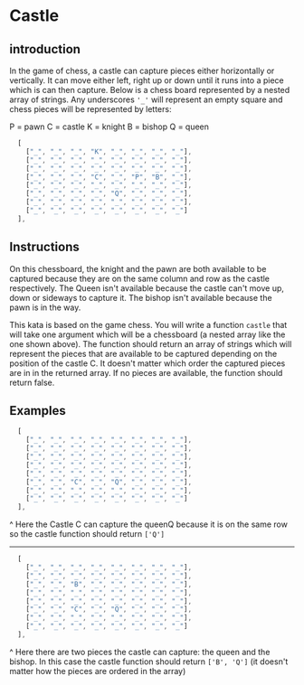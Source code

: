 # Castle

## introduction

In the game of chess, a castle can capture pieces either horizontally or vertically. It can move either left, right up or down until it runs into a piece which is can then capture. Below is a chess board represented by a nested array of strings. Any underscores `'_'` will represent an empty square and chess pieces will be represented by letters:

P = pawn
C = castle
K = knight
B = bishop
Q = queen

```js
  [
    ["_", "_", "_", "K", "_", "_", "_", "_"],
    ["_", "_", "_", "_", "_", "_", "_", "_"],
    ["_", "_", "_", "_", "_", "_", "_", "_"],
    ["_", "_", "_", "C", "_", "P", "B", "_"],
    ["_", "_", "_", "_", "_", "_", "_", "_"],
    ["_", "_", "_", "_", "Q", "_", "_", "_"],
    ["_", "_", "_", "_", "_", "_", "_", "_"],
    ["_", "_", "_", "_", "_", "_", "_", "_"]
  ],
```

## Instructions

On this chessboard, the knight and the pawn are both available to be captured because they are on the same column and row as the castle respectively. The Queen isn't available because the castle can't move up, down or sideways to capture it. The bishop isn't available because the pawn is in the way.

This kata is based on the game chess. You will write a function `castle` that will take one argument which will be a chessboard (a nested array like the one shown above). The function should return an array of strings which will represent the pieces that are available to be captured depending on the position of the castle C. It doesn't matter which order the captured pieces are in in the returned array. If no pieces are available, the function should return false.

## Examples

```js
  [
    ["_", "_", "_", "_", "_", "_", "_", "_"],
    ["_", "_", "_", "_", "_", "_", "_", "_"],
    ["_", "_", "_", "_", "_", "_", "_", "_"],
    ["_", "_", "_", "_", "_", "_", "_", "_"],
    ["_", "_", "_", "_", "_", "_", "_", "_"],
    ["_", "_", "C", "_", "Q", "_", "_", "_"],
    ["_", "_", "_", "_", "_", "_", "_", "_"],
    ["_", "_", "_", "_", "_", "_", "_", "_"]
  ],
```
^ Here the Castle C can capture the queenQ because it is on the same row so the castle function should return `['Q']`

---

```js
  [
    ["_", "_", "_", "_", "_", "_", "_", "_"],
    ["_", "_", "_", "_", "_", "_", "_", "_"],
    ["_", "_", "B", "_", "_", "_", "_", "_"],
    ["_", "_", "_", "_", "_", "_", "_", "_"],
    ["_", "_", "_", "_", "_", "_", "_", "_"],
    ["_", "_", "C", "_", "Q", "_", "_", "_"],
    ["_", "_", "_", "_", "_", "_", "_", "_"],
    ["_", "_", "_", "_", "_", "_", "_", "_"]
  ],
```
^ Here there are two pieces the castle can capture: the queen and the bishop. In this case the castle function should return `['B', 'Q']` (it doesn't matter how the pieces are ordered in the array)
